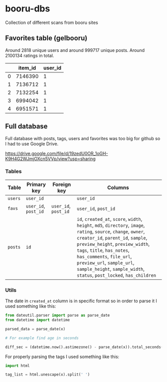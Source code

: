 # booru-dbs

Collection of different scans from booru sites

## Favorites table (gelbooru)

Around 2818 unique users and around 999717 unique posts. Around 2100134 ratings in total.

|     | item_id | user_id |
| --- | ------- | ------- |
| 0   | 7146390 | 1       |
| 1   | 7136712 | 1       |
| 2   | 7132254 | 1       |
| 3   | 6994042 | 1       |
| 4   | 6951571 | 1       |

## Full database

Full database with posts, tags, users and favorites was too big for github so I had to use Google Drive.

https://drive.google.com/file/d/19zedU0OR_1oGH-K9H4G2WJmjOXcn5VVp/view?usp=sharing

### Tables

| Table   | Primary key          | Foreign key          | Columns                                                                                                                                                                                                                                                                                                                                                     |
| ------- | -------------------- | -------------------- | ----------------------------------------------------------------------------------------------------------------------------------------------------------------------------------------------------------------------------------------------------------------------------------------------------------------------------------------------------------- |
| `users` | `user_id`            |                      | `user_id`                                                                                                                                                                                                                                                                                                                                                   |
| `favs`  | `user_id`, `post_id` | `user_id`, `post_id` | `user_id`, `post_id`                                                                                                                                                                                                                                                                                                                                        |
| `posts` | `id`                 |                      | `id`, `created_at`, `score`, `width`, `height`, `md5`, `directory`, `image`, `rating`, `source`, `change`, `owner`, `creator_id`, `parent_id`, `sample`, `preview_height`, `preview_width`, `tags`, `title`, `has_notes`, `has_comments`, `file_url`, `preview_url`, `sample_url`, `sample_height`, `sample_width`, `status`, `post_locked`, `has_children` |

### Utils

The date in `created_at` column is in specific format so in order to parse it I used something like this:

```python
from dateutil.parser import parse as parse_date
from datetime import datetime

parsed_data = parse_date(x)

# For example find age in seconds

diff_sec = (datetime.now().astimezone() - parse_date(x)).total_seconds()
```

For properly parsing the tags I used something like this:

```python
import html

tag_list = html.unescape(x).split(' ')
```
